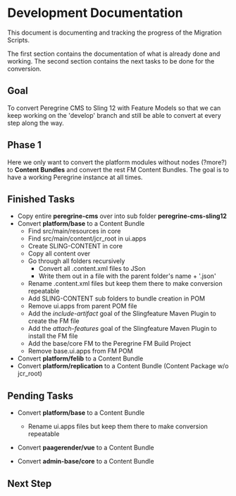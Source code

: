 # Development Documentation

This document is documenting and tracking the progress of the Migration Scripts.

The first section contains the documentation of what is already done and working.
The second section contains the next tasks to be done for the conversion.

## Goal

To convert Peregrine CMS to Sling 12 with Feature Models so that we can keep working
on the 'develop' branch and still be able to convert at every step along the way.

## Phase 1

Here we only want to convert the platform modules without nodes (?more?) to **Content
Bundles** and convert the rest FM Content Bundles. The goal is to have a working
Peregrine instance at all times.

## Finished Tasks

* Copy entire **peregrine-cms** over into sub folder **peregrine-cms-sling12**
* Convert **platform/base** to a Content Bundle
    * Find src/main/resources in core
    * Find src/main/content/jcr_root in ui.apps
    * Create SLING-CONTENT in core
    * Copy all content over
    * Go through all folders recursively
        * Convert all .content.xml files to JSon
        * Write them out in a file with the parent folder's name + '.json'
    * Rename .content.xml files but keep them there to make conversion repeatable
    * Add SLING-CONTENT sub folders to bundle creation in POM
    * Remove ui.apps from parent POM file
    * Add the *include-artifact* goal of the Slingfeature Maven Plugin to create the FM file
    * Add the *attach-features* goal of the Slingfeature Maven Plugin to install the FM file
    * Add the base/core FM to the Peregrine FM Build Project
    * Remove base.ui.apps from FM POM
* Convert **platform/felib** to a Content Bundle
* Convert **platform/replication** to a Content Bundle (Content Package w/o jcr_root)
            
## Pending Tasks

* Convert **platform/base** to a Content Bundle
    * Rename ui.apps files but keep them there to make conversion repeatable

* Convert **paagerender/vue** to a Content Bundle
* Convert **admin-base/core** to a Content Bundle
        
## Next Step 